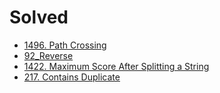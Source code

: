# Solved

- [1496. Path Crossing](./rs/src/bin/1496_Path.rs)
- [92_Reverse](./rs/src/bin/92_Reverse.rs)
- [1422. Maximum Score After Splitting a String](/rs/src/bin/1422_Maximum.rs)
- [217. Contains Duplicate](./rs/src/bin/217_Contains.rs)
